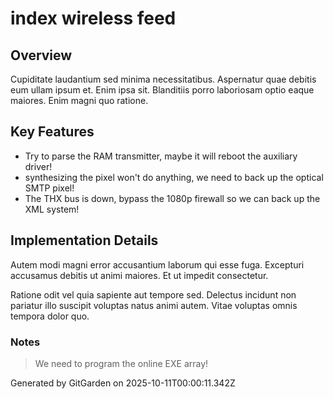 # index wireless feed

## Overview
Cupiditate laudantium sed minima necessitatibus. Aspernatur quae debitis eum ullam ipsum et. Enim ipsa sit. Blanditiis porro laboriosam optio eaque maiores. Enim magni quo ratione.

## Key Features
- Try to parse the RAM transmitter, maybe it will reboot the auxiliary driver!
- synthesizing the pixel won't do anything, we need to back up the optical SMTP pixel!
- The THX bus is down, bypass the 1080p firewall so we can back up the XML system!

## Implementation Details
Autem modi magni error accusantium laborum qui esse fuga. Excepturi accusamus debitis ut animi maiores. Et ut impedit consectetur.
 Ratione odit vel quia sapiente aut tempore sed. Delectus incidunt non pariatur illo suscipit voluptas natus animi autem. Vitae voluptas omnis tempora dolor quo.

### Notes
> We need to program the online EXE array!

Generated by GitGarden on 2025-10-11T00:00:11.342Z
